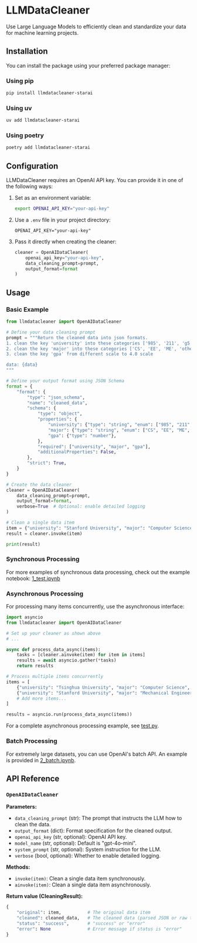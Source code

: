 # LLMDataCleaner

Use Large Language Models to efficiently clean and standardize your data for machine learning projects.

## Installation

You can install the package using your preferred package manager:

### Using pip

```bash
pip install llmdatacleaner-starai
```

### Using uv

```bash
uv add llmdatacleaner-starai
```

### Using poetry

```bash
poetry add llmdatacleaner-starai
```

## Configuration

LLMDataCleaner requires an OpenAI API key. You can provide it in one of the following ways:

1. Set as an environment variable:
   ```bash
   export OPENAI_API_KEY="your-api-key"
   ```

2. Use a `.env` file in your project directory:
   ```
   OPENAI_API_KEY="your-api-key"
   ```

3. Pass it directly when creating the cleaner:
   ```python
   cleaner = OpenAIDataCleaner(
       openai_api_key="your-api-key",
       data_cleaning_prompt=prompt,
       output_format=format
   )
   ```

## Usage

### Basic Example

```python
from llmdatacleaner import OpenAIDataCleaner

# Define your data cleaning prompt
prompt = """Return the cleaned data into json formats.
1. clean the key 'university' into these categories ['985', '211', 'g5', 'other'] 
2. clean the key 'major' into these categories ['CS', 'EE', 'ME', 'other'] 
3. clean the key 'gpa' from different scale to 4.0 scale

data: {data}
"""

# Define your output format using JSON Schema
format = {
    "format": {
        "type": "json_schema",
        "name": "cleaned_data",
        "schema": {
            "type": "object",
            "properties": {
                "university": {"type": "string", "enum": ["985", "211", "g5", "other"]},
                "major": {"type": "string", "enum": ["CS", "EE", "ME", "other"]},
                "gpa": {"type": "number"},
            },
            "required": ["university", "major", "gpa"],
            "additionalProperties": False,
        },
        "strict": True,
    }
}

# Create the data cleaner
cleaner = OpenAIDataCleaner(
    data_cleaning_prompt=prompt, 
    output_format=format,
    verbose=True  # Optional: enable detailed logging
)

# Clean a single data item
item = {"university": "Stanford University", "major": "Computer Science", "gpa": 4.0}
result = cleaner.invoke(item)

print(result)
```

### Synchronous Processing

For more examples of synchronous data processing, check out the example notebook: [1_test.ipynb](notebooks/1_test.ipynb)

### Asynchronous Processing

For processing many items concurrently, use the asynchronous interface:

```python
import asyncio
from llmdatacleaner import OpenAIDataCleaner

# Set up your cleaner as shown above
# ...

async def process_data_async(items):
    tasks = [cleaner.ainvoke(item) for item in items]
    results = await asyncio.gather(*tasks)
    return results

# Process multiple items concurrently
items = [
    {"university": "Tsinghua University", "major": "Computer Science", "gpa": 3.8},
    {"university": "Stanford University", "major": "Mechanical Engineering", "gpa": 4.0},
    # Add more items...
]

results = asyncio.run(process_data_async(items))
```

For a complete asynchronous processing example, see [test.py](test.py).

### Batch Processing

For extremely large datasets, you can use OpenAI's batch API. An example is provided in [2_batch.ipynb](notebooks/2_batch.ipynb).

## API Reference

### `OpenAIDataCleaner`

**Parameters:**

- `data_cleaning_prompt` (str): The prompt that instructs the LLM how to clean the data.
- `output_format` (dict): Format specification for the cleaned output.
- `openai_api_key` (str, optional): OpenAI API key.
- `model_name` (str, optional): Default is "gpt-4o-mini".
- `system_prompt` (str, optional): System instruction for the LLM.
- `verbose` (bool, optional): Whether to enable detailed logging.

**Methods:**

- `invoke(item)`: Clean a single data item synchronously.
- `ainvoke(item)`: Clean a single data item asynchronously.

**Return value (CleaningResult):**

```python
{
    "original": item,          # The original data item
    "cleaned": cleaned_data,   # The cleaned data (parsed JSON or raw text)
    "status": "success",       # "success" or "error"
    "error": None              # Error message if status is "error"
}
```
